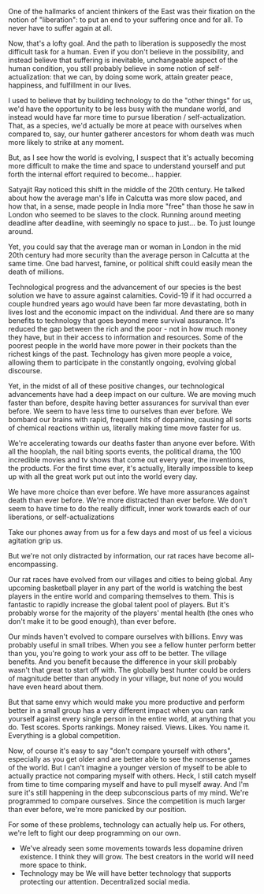 One of the hallmarks of ancient thinkers of the East was their fixation on the notion of "liberation": to put an end to your suffering once and for all. To never have to suffer again at all.

Now, that's a lofty goal. And the path to liberation is supposedly the most difficult task for a human. Even if you don't believe in the possibility, and instead believe that suffering is inevitable, unchangeable aspect of the human condition, you still probably believe in some notion of self-actualization: that we can, by doing some work, attain greater peace, happiness, and fulfillment in our lives.

I used to believe that by building technology to do the "other things" for us, we'd have the opportunity to be less busy with the mundane world, and instead would have far more time to pursue liberation / self-actualization. That, as a species, we'd actually be more at peace with ourselves when compared to, say, our hunter gatherer ancestors for whom death was much more likely to strike at any moment.

But, as I see how the world is evolving, I suspect that it's actually becoming more difficult to make the time and space to understand yourself and put forth the internal effort required to become... happier.

Satyajit Ray noticed this shift in the middle of the 20th century. He talked about how the average man's life in Calcutta was more slow paced, and how that, in a sense, made people in India more "free" than those he saw in London who seemed to be slaves to the clock. Running around meeting deadline after deadline, with seemingly no space to just... be. To just lounge around.

Yet, you could say that the average man or woman in London in the mid 20th century had more security than the average person in Calcutta at the same time. One bad harvest, famine, or political shift could easily mean the death of millions.

Technological progress and the advancement of our species is the best solution we have to assure against calamities. Covid-19 if it had occurred a couple hundred years ago would have been far more devastating, both in lives lost and the economic impact on the individual. And there are so many benefits to technology that goes beyond mere survival assurance. It's reduced the gap between the rich and the poor - not in how much money they have, but in their access to information and resources. Some of the poorest people in the world have more power in their pockets than the richest kings of the past. Technology has given more people a voice, allowing them to participate in the constantly ongoing, evolving global discourse.

Yet, in the midst of all of these positive changes, our technological advancements have had a deep impact on our culture. We are moving much faster than before, despite having better assurances for survival than ever before. We seem to have less time to ourselves than ever before. We bombard our brains with rapid, frequent hits of dopamine, causing all sorts of chemical reactions within us, literally making time move faster for us.

We're accelerating towards our deaths faster than anyone ever before. With all the hooplah, the nail biting sports events, the political drama, the 100 incredible movies and tv shows that come out every year, the inventions, the products. For the first time ever, it's actually, literally impossible to keep up with all the great work put out into the world every day.

We have more choice than ever before. We have more assurances against death than ever before. We're more distracted than ever before. We don't seem to have time to do the really difficult, inner work towards each of our liberations, or self-actualizations

Take our phones away from us for a few days and most of us feel a vicious agitation grip us.

But we're not only distracted by information, our rat races have become all-encompassing.

Our rat races have evolved from our villages and cities to being global. Any upcoming basketball player in any part of the world is watching the best players in the entire world and comparing themselves to them. This is fantastic to rapidly increase the global talent pool of players. But it's probably worse for the majority of the players' mental health (the ones who don't make it to be good enough), than ever before. 

Our minds haven't evolved to compare ourselves with billions. Envy was probably useful in small tribes. When you see a fellow hunter perform better than you, you're going to work your ass off to be better. The village benefits. And you benefit because the difference in your skill probably wasn't that great to start off with. The globally best hunter could be orders of magnitude better than anybody in your village, but none of you would have even heard about them.

But that same envy which would make you more productive and perform better in a small group has a very different impact when you can rank yourself against every single person in the entire world, at anything that you do. Test scores. Sports rankings. Money raised. Views. Likes. You name it. Everything is a global competition.

Now, of course it's easy to say "don't compare yourself with others", especially as you get older and are better able to see the nonsense games of the world. But I can't imagine a younger version of myself to be able to actually practice not comparing myself with others. Heck, I still catch myself from time to time comparing myself and have to pull myself away. And I'm sure it's still happening in the deep subconscious parts of my mind. We're programmed to compare ourselves. Since the competition is much larger than ever before, we're more panicked by our position.

For some of these problems, technology can actually help us. For others, we're left to fight our deep programming on our own.

- We've already seen some movements towards less dopamine driven existence. I think they will grow. The best creators in the world will need more space to think.
- Technology may be We will have better technology that supports protecting our attention. Decentralized social media.